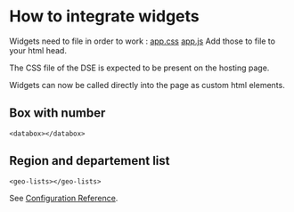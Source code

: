 # How to integrate widgets

Widgets need to file in order to work : 
[app.css](https://widgets.barometre-resultats.data.gouv.fr/js/app.js)
[app.js](https://widgets.barometre-resultats.data.gouv.fr/css/app.css)
Add those to file to your html head.

The CSS file of the DSE is expected to be present on the hosting page.

Widgets can now be called directly into the page as custom html elements.

## Box with number

```
<databox></databox>
```

## Region and departement list

```
<geo-lists></geo-lists>
```

See [Configuration Reference](https://cli.vuejs.org/config/).